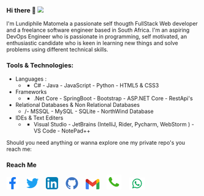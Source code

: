 ### Hi there 👋 ![](https://visitor-badge.glitch.me/badge?page_id=khethokuhle01.khethokuhle01)
I'm Lundiphile Matomela a passionate self thougth FullStack Web developer and a freelance software engineer based in South Africa.
I'm an aspiring DevOps Engineer who is passionate in programming, self motivated, an enthusiastic candidate who is keen in learning new things and solve problems using different technical skills.

### Tools & Technologies:
- Languages :
  - - C# - Java - JavaScript - Python - HTML5 & CSS3
- Frameworks
  - - .Net Core - SpringBoot - Bootstrap - ASP.NET Core - RestApi's
- Relational Databases & Non Relational Databases
  - /- MSSQL - MySQL - SQLite - NorthWind Database
- IDEs & Text Editers
  - - Visual Studio - JetBrains (IntelliJ, Rider, Pycharm, WebStorm ) - VS Code - NotePad++

Should you need anything or wanna explore one my private repo's you reach me:
### Reach Me
[1]: https://www.facebook.com/profile.php?id=100004553656782
[2]: https://www.twitter.com/Lundie_Matomela
[3]: https://www.linkedin.com/in/lundiphile-matomela-67552a1a3
[4]: https://www.github.com/khethokuhle01

[![facebook](https://github.com/Khethokuhle01/khethokuhle01/blob/icons/facebook.png (Facebook))][1] &nbsp; &nbsp;
[![github](https://github.com/Khethokuhle01/khethokuhle01/blob/icons/twitter.png (Twitter))][2]  &nbsp; &nbsp;
[![twitter](https://github.com/Khethokuhle01/khethokuhle01/blob/icons/linkedin.png (LinkeIn))][3]  &nbsp; &nbsp;
[![linkedin](https://github.com/Khethokuhle01/khethokuhle01/blob/icons/github.png (GitHub))][4]  &nbsp; &nbsp;
<a href="mailto:lundiphile@gmail.com"><img alt="email" width="36px" src="https://github.com/Khethokuhle01/khethokuhle01/blob/icons/email.png" /></a>  &nbsp; &nbsp;
<a href="https://tel:+27730974872" ><img alt="Call" width="38px"  src="https://github.com/Khethokuhle01/khethokuhle01/blob/icons/phone.png" /></a>  &nbsp; &nbsp;
<a href="https://wa.me/2770974872"><img alt="whatsapp" width="42px" src="https://github.com/Khethokuhle01/khethokuhle01/blob/icons/whatsapp.png" /></a> 



<!--
**Khethokuhle01/khethokuhle01** is a ✨ _special_ ✨ repository because its `README.md` (this file) appears on your GitHub profile.

Here are some ideas to get you started:

- 🔭 I’m currently working on ...
- 🌱 I’m currently learning ...
- 👯 I’m looking to collaborate on ...
- 🤔 I’m looking for help with ...
- 💬 Ask me about ...
- 📫 How to reach me: ...
- 😄 Pronouns: ...
- ⚡ Fun fact: ...
-->
